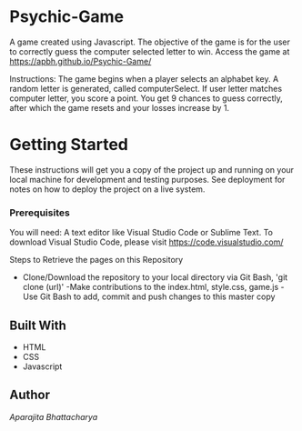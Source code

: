 # Psychic-Game
A game created using Javascript.
The objective of the game is for the user to correctly guess the computer selected letter to win.
Access the game at https://apbh.github.io/Psychic-Game/

Instructions:
The game begins when a player selects an alphabet key. 
A random letter is generated, called computerSelect.
If user letter matches computer letter, you score a point.
You get 9 chances to guess correctly, after which the game resets and your losses increase by 1.

# Getting Started

These instructions will get you a copy of the project up and running on your local machine for development and testing purposes. See deployment for notes on how to deploy the project on a live system.

### Prerequisites

You will need:
A text editor like Visual Studio Code or Sublime Text.
To download Visual Studio Code, please visit https://code.visualstudio.com/

Steps to Retrieve the pages on this Repository
- Clone/Download the repository to your local directory via Git Bash, 'git clone (url)'
-Make contributions to the index.html, style.css, game.js
-Use Git Bash to add, commit and push changes to this master copy


## Built With

* HTML
* CSS
* Javascript


## Author

*Aparajita Bhattacharya*

